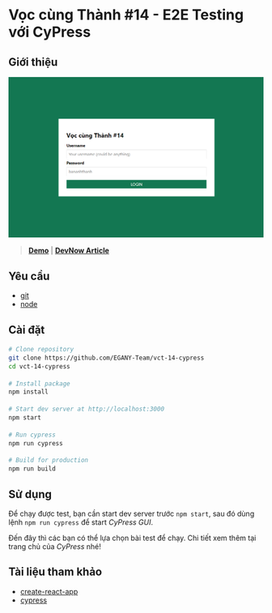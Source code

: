 # Vọc cùng Thành #14 - E2E Testing với CyPress

## Giới thiệu

![demo preview](./demo.png)

> **[Demo][demo]** | **[DevNow Article][post]**

## Yêu cầu

- [git][git]
- [node][node]

## Cài đặt

```bash
# Clone repository
git clone https://github.com/EGANY-Team/vct-14-cypress
cd vct-14-cypress

# Install package
npm install

# Start dev server at http://localhost:3000
npm start

# Run cypress
npm run cypress

# Build for production
npm run build
```

## Sử dụng

Để chạy được test, bạn cần start dev server trước `npm start`, sau đó dùng lệnh `npm run cypress` để start _CyPress GUI_.

Đến đây thì các bạn có thể lựa chọn bài test để chạy. Chi tiết xem thêm tại trang chủ của _CyPress_ nhé!

## Tài liệu tham khảo

- [create-react-app][cra]
- [cypress][cypress]

[cra]: https://create-react-app.dev
[cypress]: https://cypress.io
[git]: https://git-scm.com
[node]: https://nodejs.org
[post]: https://devnow.vn/?p=3279
[demo]: https://vct-14.thanhnguyen.now.sh
